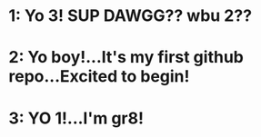 # 1: Yo 3! SUP DAWGG?? wbu 2??

# 2: Yo boy!...It's my first github repo...Excited to begin!

# 3: YO 1!...I'm gr8!